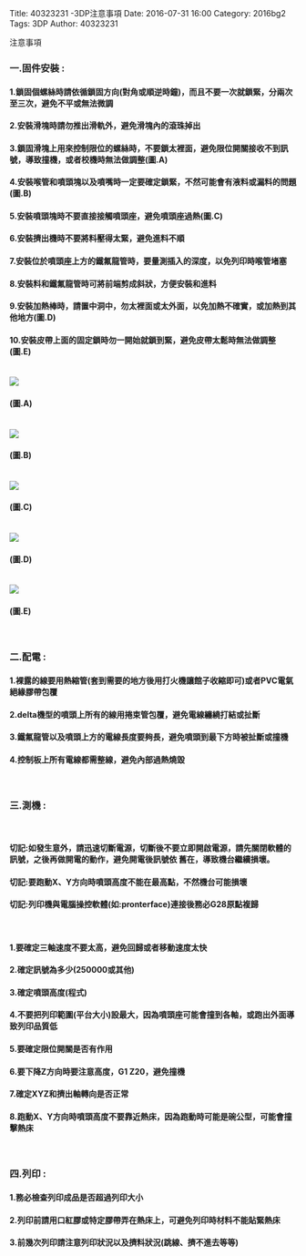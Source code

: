 Title: 40323231 -3DP注意事項
Date: 2016-07-31 16:00
Category: 2016bg2
Tags: 3DP
Author: 40323231


注意事項

<!-- PELICAN_END_SUMMARY -->

<h3>一.固件安裝 :</h3>
<h4>1.鎖固個螺絲時請依循鎖固方向(對角或順逆時鐘)，而且不要一次就鎖緊，分兩次至三次，避免不平或無法微調</h4>
<h4>2.安裝滑塊時請勿推出滑軌外，避免滑塊內的滾珠掉出</h4>
<h4>3.鎖固滑塊上用來控制限位的螺絲時，不要鎖太裡面，避免限位開關接收不到訊號，導致撞機，或者校機時無法做調整(圖.A)</h4>
<h4>4.安裝喉管和噴頭塊以及噴嘴時一定要確定鎖緊，不然可能會有液料或漏料的問題(圖.B)</h4>
<h4>5.安裝噴頭塊時不要直接接觸噴頭座，避免噴頭座過熱(圖.C)</h4>
<h4>6.安裝擠出機時不要將料壓得太緊，避免進料不順</h4>
<h4>7.安裝位於噴頭座上方的鐵氟龍管時，要量測插入的深度，以免列印時喉管堵塞</h4>
<h4>8.安裝料和鐵氟龍管時可將前端剪成斜狀，方便安裝和進料</h4>
<h4>9.安裝加熱棒時，請置中洞中，勿太裡面或太外面，以免加熱不確實，或加熱到其他地方(圖.D)</h4>
<h4>10.安裝皮帶上面的固定鎖時勿一開始就鎖到緊，避免皮帶太鬆時無法做調整(圖.E)</h4>
<br>
<img src="http://i.imgur.com/zGKlktf.jpg" >
<h4>(圖.A)</h4>
<br>
<img src="http://i.imgur.com/hNHGnCJ.jpg" >
<h4>(圖.B)</h4>
<br>
<img src="http://i.imgur.com/iPPgmVk.jpg" >
<h4>(圖.C)</h4>
<br>
<img src="http://i.imgur.com/hidvXCI.jpg" >
<h4>(圖.D)</h4>
<br>
<img src="http://i.imgur.com/xDtP6BW.jpg" >
<h4>(圖.E)</h4>
<br>
<h3>二.配電 :</h3>
<h4>1.裸露的線要用熱縮管(套到需要的地方後用打火機讓館子收縮即可)或者PVC電氣絕緣膠帶包覆</h4>
<h4>2.delta機型的噴頭上所有的線用捲束管包覆，避免電線纏繞打結或扯斷</h4>
<h4>3.鐵氟龍管以及噴頭上方的電線長度要夠長，避免噴頭到最下方時被扯斷或撞機</h4>
<h4>4.控制板上所有電線都需整線，避免內部過熱燒毀</h4>
<br>
<h3>三.測機 :</h3>
<br>
<h4>切記:如發生意外，請迅速切斷電源，切斷後不要立即開啟電源，請先關閉軟體的訊號，之後再做開電的動作，避免開電後訊號依
舊在，導致機台繼續損壞。</h4>
<h4>切記:要跑動X、Y方向時噴頭高度不能在最高點，不然機台可能損壞</h4>
<h4>切記:列印機與電腦操控軟體(如:pronterface)連接後務必G28原點複歸</h4>
<br>
<h4>1.要確定三軸速度不要太高，避免回歸或者移動速度太快</h4>
<h4>2.確定訊號為多少(250000或其他)</h4>
<h4>3.確定噴頭高度(程式)</h4>
<h4>4.不要把列印範圍(平台大小)設最大，因為噴頭座可能會撞到各軸，或跑出外面導致列印品質低</h4>
<h4>5.要確定限位開關是否有作用</h4>
<h4>6.要下降Z方向時要注意高度，G1 Z20，避免撞機</h4>
<h4>7.確定XYZ和擠出軸轉向是否正常</h4>
<h4>8.跑動X、Y方向時噴頭高度不要靠近熱床，因為跑動時可能是碗公型，可能會撞擊熱床</h4>
<br>
<h3>四.列印 :</h3>
<h4>1.務必檢查列印成品是否超過列印大小</h4>
<h4>2.列印前請用口紅膠或特定膠帶弄在熱床上，可避免列印時材料不能貼緊熱床</h4>
<h4>3.前幾次列印請注意列印狀況以及擠料狀況(跳線、擠不進去等等)</h4>










